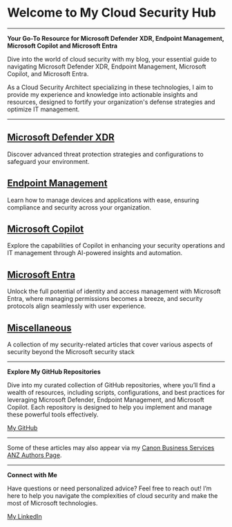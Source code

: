 # Welcome to My Cloud Security Hub

---

**Your Go-To Resource for Microsoft Defender XDR, Endpoint Management, Microsoft Copilot and Microsoft Entra**

Dive into the world of cloud security with my blog, your essential guide to navigating Microsoft Defender XDR, Endpoint Management, Microsoft Copilot, and Microsoft Entra. 

As a Cloud Security Architect specializing in these technologies, I aim to provide my experience and knowledge into actionable insights and resources, designed to fortify your organization's defense strategies and optimize IT management. 

---

## [**Microsoft Defender XDR**](./defenderxdr/index.md)

Discover advanced threat protection strategies and configurations to safeguard your environment.

## [**Endpoint Management**](./endpoint/index.md)

Learn how to manage devices and applications with ease, ensuring compliance and security across your organization.

## [**Microsoft Copilot**](./copilot/index.md)

Explore the capabilities of Copilot in enhancing your security operations and IT management through AI-powered insights and automation.

## [**Microsoft Entra**](./entra/index.md)

Unlock the full potential of identity and access management with Microsoft Entra, where managing permissions becomes a breeze, and security protocols align seamlessly with user experience.

## [**Miscellaneous**](./misc/index.md)

A collection of my security-related articles that cover various aspects of security beyond the Microsoft security stack

---
**Explore My GitHub Repositories**

Dive into my curated collection of GitHub repositories, where you’ll find a wealth of resources, including scripts, configurations, and best practices for leveraging Microsoft Defender, Endpoint Management, and Microsoft Copilot. Each repository is designed to help you implement and manage these powerful tools effectively.

[My GitHub](https://www.github.com/AntoPorter)

---

Some of these articles may also appear via my [Canon Business Services ANZ Authors Page](https://business.canon.com.au/authors/anthony-porter). 

---
**Connect with Me**

Have questions or need personalized advice? Feel free to reach out! I’m here to help you navigate the complexities of cloud security and make the most of Microsoft technologies.

[My LinkedIn](https://www.linkedin.com/in/anthonyantoporter/)